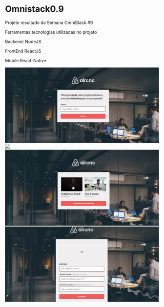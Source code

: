 # Omnistack0.9
Projeto resultado da Semana OmniStack #9

Ferramentas tecnologias utilizadas no projeto

Backend:
NodeJS

FrontEnd
ReactJS

Mobile
React-Native

<img src="login.jpg" />
<img src="mobile.jpg" />
<img src="dash.jpg" />
<img src="new.jpg" />
